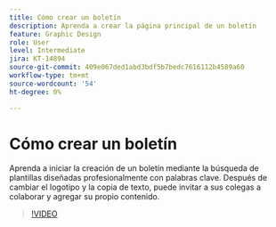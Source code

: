 ```yaml
---
title: Cómo crear un boletín
description: Aprenda a crear la página principal de un boletín
feature: Graphic Design
role: User
level: Intermediate
jira: KT-14894
source-git-commit: 409e067ded1abd3bdf5b7bedc7616112b4589a60
workflow-type: tm+mt
source-wordcount: '54'
ht-degree: 0%

---
```


# Cómo crear un boletín

Aprenda a iniciar la creación de un boletín mediante la búsqueda de plantillas diseñadas profesionalmente con palabras clave. Después de cambiar el logotipo y la copia de texto, puede invitar a sus colegas a colaborar y agregar su propio contenido.

>[!VIDEO](https://video.tv.adobe.com/v/3427120?quality=12&learn=on&hidetitle=true)
